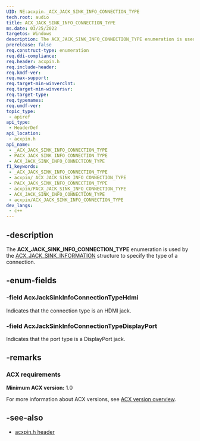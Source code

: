 ```yaml
---
UID: NE:acxpin._ACX_JACK_SINK_INFO_CONNECTION_TYPE
tech.root: audio
title: ACX_JACK_SINK_INFO_CONNECTION_TYPE
ms.date: 03/25/2022
targetos: Windows
description: The ACX_JACK_SINK_INFO_CONNECTION_TYPE enumeration is used by the ACX_JACK_SINK_INFORMATION structure to specify the type of a connection.
prerelease: false
req.construct-type: enumeration
req.ddi-compliance: 
req.header: acxpin.h
req.include-header: 
req.kmdf-ver: 
req.max-support: 
req.target-min-winverclnt: 
req.target-min-winversvr: 
req.target-type: 
req.typenames: 
req.umdf-ver: 
topic_type:
 - apiref
api_type:
 - HeaderDef
api_location:
 - acxpin.h
api_name:
 - _ACX_JACK_SINK_INFO_CONNECTION_TYPE
 - PACX_JACK_SINK_INFO_CONNECTION_TYPE
 - ACX_JACK_SINK_INFO_CONNECTION_TYPE
f1_keywords:
 - _ACX_JACK_SINK_INFO_CONNECTION_TYPE
 - acxpin/_ACX_JACK_SINK_INFO_CONNECTION_TYPE
 - PACX_JACK_SINK_INFO_CONNECTION_TYPE
 - acxpin/PACX_JACK_SINK_INFO_CONNECTION_TYPE
 - ACX_JACK_SINK_INFO_CONNECTION_TYPE
 - acxpin/ACX_JACK_SINK_INFO_CONNECTION_TYPE
dev_langs:
 - c++
---
```


## -description

The **ACX_JACK_SINK_INFO_CONNECTION_TYPE** enumeration is used by the [ACX_JACK_SINK_INFORMATION](ns-acxpin-acx_jack_sink_information.md) structure to specify the type of a connection.

## -enum-fields

### -field AcxJackSinkInfoConnectionTypeHdmi

Indicates that the connection type is an HDMI jack.

### -field AcxJackSinkInfoConnectionTypeDisplayPort

Indicates that the port type is a DisplayPort jack.

## -remarks

### ACX requirements

**Minimum ACX version:** 1.0

For more information about ACX versions, see [ACX version overview](/windows-hardware/drivers/audio/acx-version-overview).

## -see-also

- [acxpin.h header](index.md)


